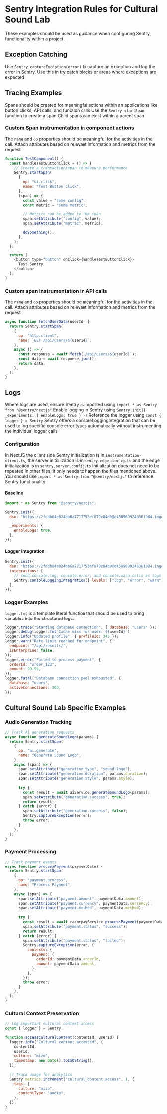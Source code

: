 # Sentry Integration Rules for Cultural Sound Lab

These examples should be used as guidance when configuring Sentry functionality within a project.

## Exception Catching

Use `Sentry.captureException(error)` to capture an exception and log the error in Sentry.
Use this in try catch blocks or areas where exceptions are expected

## Tracing Examples

Spans should be created for meaningful actions within an applications like button clicks, API calls, and function calls
Use the `Sentry.startSpan` function to create a span
Child spans can exist within a parent span

### Custom Span instrumentation in component actions

The `name` and `op` properties should be meaningful for the activities in the call.
Attach attributes based on relevant information and metrics from the request

```javascript
function TestComponent() {
  const handleTestButtonClick = () => {
    // Create a transaction/span to measure performance
    Sentry.startSpan(
      {
        op: "ui.click",
        name: "Test Button Click",
      },
      (span) => {
        const value = "some config";
        const metric = "some metric";

        // Metrics can be added to the span
        span.setAttribute("config", value);
        span.setAttribute("metric", metric);

        doSomething();
      },
    );
  };

  return (
    <button type="button" onClick={handleTestButtonClick}>
      Test Sentry
    </button>
  );
}
```

### Custom span instrumentation in API calls

The `name` and `op` properties should be meaningful for the activities in the call.
Attach attributes based on relevant information and metrics from the request

```javascript
async function fetchUserData(userId) {
  return Sentry.startSpan(
    {
      op: "http.client",
      name: `GET /api/users/${userId}`,
    },
    async () => {
      const response = await fetch(`/api/users/${userId}`);
      const data = await response.json();
      return data;
    },
  );
}
```

## Logs

Where logs are used, ensure Sentry is imported using `import * as Sentry from "@sentry/nextjs"`
Enable logging in Sentry using `Sentry.init({ _experiments: { enableLogs: true } })`
Reference the logger using `const { logger } = Sentry`
Sentry offers a consoleLoggingIntegration that can be used to log specific console error types automatically without instrumenting the individual logger calls

### Configuration

In NextJS the client side Sentry initialization is in `instrumentation-client.ts`, the server initialization is in `sentry.edge.config.ts` and the edge initialization is in `sentry.server.config.ts`
Initialization does not need to be repeated in other files, it only needs to happen the files mentioned above. You should use `import * as Sentry from "@sentry/nextjs"` to reference Sentry functionality

#### Baseline

```javascript
import * as Sentry from "@sentry/nextjs";

Sentry.init({
  dsn: "https://2fddb04e024bb6a7717753ef879c84d9@o4509699240361984.ingest.us.sentry.io/4509699280076800",

  _experiments: {
    enableLogs: true,
  },
});
```

#### Logger Integration

```javascript
Sentry.init({
  dsn: "https://2fddb04e024bb6a7717753ef879c84d9@o4509699240361984.ingest.us.sentry.io/4509699280076800",
  integrations: [
    // send console.log, console.error, and console.warn calls as logs to Sentry
    Sentry.consoleLoggingIntegration({ levels: ["log", "error", "warn"] }),
  ],
});
```

### Logger Examples

`logger.fmt` is a template literal function that should be used to bring variables into the structured logs.

```javascript
logger.trace("Starting database connection", { database: "users" });
logger.debug(logger.fmt`Cache miss for user: ${userId}`);
logger.info("Updated profile", { profileId: 345 });
logger.warn("Rate limit reached for endpoint", {
  endpoint: "/api/results/",
  isEnterprise: false,
});
logger.error("Failed to process payment", {
  orderId: "order_123",
  amount: 99.99,
});
logger.fatal("Database connection pool exhausted", {
  database: "users",
  activeConnections: 100,
});
```

## Cultural Sound Lab Specific Examples

### Audio Generation Tracking

```javascript
// Track AI generation requests
async function generateSoundLogo(params) {
  return Sentry.startSpan(
    {
      op: "ai.generate",
      name: "Generate Sound Logo",
    },
    async (span) => {
      span.setAttribute("generation.type", "sound-logo");
      span.setAttribute("generation.duration", params.duration);
      span.setAttribute("generation.style", params.style);
      
      try {
        const result = await aiService.generateSoundLogo(params);
        span.setAttribute("generation.success", true);
        return result;
      } catch (error) {
        span.setAttribute("generation.success", false);
        Sentry.captureException(error);
        throw error;
      }
    },
  );
}
```

### Payment Processing

```javascript
// Track payment events
async function processPayment(paymentData) {
  return Sentry.startSpan(
    {
      op: "payment.process",
      name: "Process Payment",
    },
    async (span) => {
      span.setAttribute("payment.amount", paymentData.amount);
      span.setAttribute("payment.currency", paymentData.currency);
      span.setAttribute("payment.method", paymentData.method);
      
      try {
        const result = await razorpayService.processPayment(paymentData);
        span.setAttribute("payment.status", "success");
        return result;
      } catch (error) {
        span.setAttribute("payment.status", "failed");
        Sentry.captureException(error, {
          contexts: {
            payment: {
              orderId: paymentData.orderId,
              amount: paymentData.amount,
            },
          },
        });
        throw error;
      }
    },
  );
}
```

### Cultural Context Preservation

```javascript
// Log important cultural context access
const { logger } = Sentry;

function accessCulturalContent(contentId, userId) {
  logger.info("Cultural content accessed", {
    contentId,
    userId,
    culture: "mizo",
    timestamp: new Date().toISOString(),
  });
  
  // Track usage for analytics
  Sentry.metrics.increment("cultural_content.access", 1, {
    tags: {
      culture: "mizo",
      contentType: "audio",
    },
  });
}
```